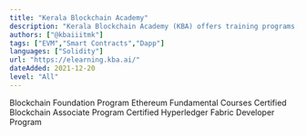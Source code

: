 ```yaml
---
title: "Kerala Blockchain Academy"
description: "Kerala Blockchain Academy (KBA) offers training programs, consultancy services, and research activities in multiple domains of Blockchain Technology"
authors: ["@kbaiiitmk"]
tags: ["EVM","Smart Contracts","Dapp"]
languages: ["Solidity"]
url: "https://elearning.kba.ai/"
dateAdded: 2021-12-20
level: "All"
---
```


Blockchain Foundation Program
Ethereum Fundamental Courses
Certified Blockchain Associate Program
Certified Hyperledger Fabric Developer Program